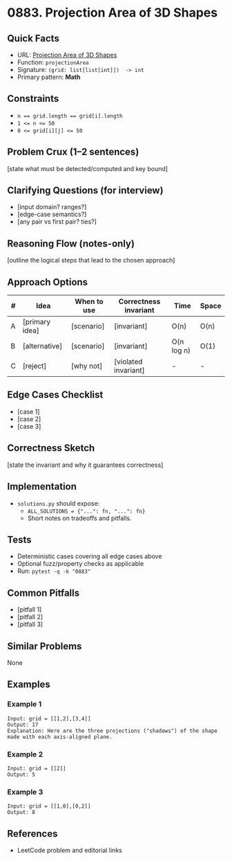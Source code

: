 # 0883. Projection Area of 3D Shapes

## Quick Facts

- URL: [Projection Area of 3D Shapes](https://leetcode.com/problems/projection-area-of-3d-shapes/)
- Function: `projectionArea`
- Signature: `(grid: list[list[int]])  -> int`
- Primary pattern: **Math**

## Constraints

- `n == grid.length == grid[i].length`
- `1 <= n <= 50`
- `0 <= grid[i][j] <= 50`

## Problem Crux (1–2 sentences)

[state what must be detected/computed and key bound]

## Clarifying Questions (for interview)

- [input domain? ranges?]
- [edge-case semantics?]
- [any pair vs first pair? ties?]

## Reasoning Flow (notes-only)

[outline the logical steps that lead to the chosen approach]

## Approach Options

| #   | Idea           | When to use | Correctness invariant | Time       | Space |
| --- | -------------- | ----------- | --------------------- | ---------- | ----- |
| A   | [primary idea] | [scenario]  | [invariant]           | O(n)       | O(n)  |
| B   | [alternative]  | [scenario]  | [invariant]           | O(n log n) | O(1)  |
| C   | [reject]       | [why not]   | [violated invariant]  | -          | -     |

## Edge Cases Checklist

- [case 1]
- [case 2]
- [case 3]

## Correctness Sketch

[state the invariant and why it guarantees correctness]

## Implementation

- `solutions.py` should expose:
    - `ALL_SOLUTIONS = {"...": fn, "...": fn}`
    - Short notes on tradeoffs and pitfalls.

## Tests

- Deterministic cases covering all edge cases above
- Optional fuzz/property checks as applicable
- Run: `pytest -q -k "0883"`

## Common Pitfalls

- [pitfall 1]
- [pitfall 2]
- [pitfall 3]

## Similar Problems

None

## Examples

### Example 1

```text
Input: grid = [[1,2],[3,4]]
Output: 17
Explanation: Here are the three projections ("shadows") of the shape made with each axis-aligned plane.
```

### Example 2

```text
Input: grid = [[2]]
Output: 5
```

### Example 3

```text
Input: grid = [[1,0],[0,2]]
Output: 8
```

## References

- LeetCode problem and editorial links
